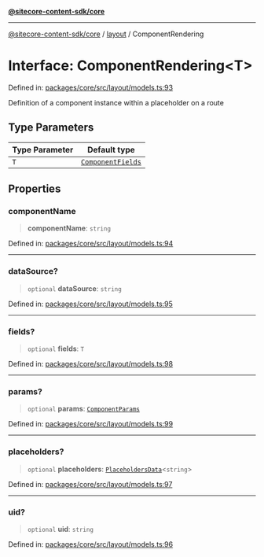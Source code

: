 [**@sitecore-content-sdk/core**](../../README.md)

***

[@sitecore-content-sdk/core](../../README.md) / [layout](../README.md) / ComponentRendering

# Interface: ComponentRendering\<T\>

Defined in: [packages/core/src/layout/models.ts:93](https://github.com/Sitecore/content-sdk/blob/5647269998b9306151914ae421806dad763f924a/packages/core/src/layout/models.ts#L93)

Definition of a component instance within a placeholder on a route

## Type Parameters

| Type Parameter | Default type |
| ------ | ------ |
| `T` | [`ComponentFields`](ComponentFields.md) |

## Properties

### componentName

> **componentName**: `string`

Defined in: [packages/core/src/layout/models.ts:94](https://github.com/Sitecore/content-sdk/blob/5647269998b9306151914ae421806dad763f924a/packages/core/src/layout/models.ts#L94)

***

### dataSource?

> `optional` **dataSource**: `string`

Defined in: [packages/core/src/layout/models.ts:95](https://github.com/Sitecore/content-sdk/blob/5647269998b9306151914ae421806dad763f924a/packages/core/src/layout/models.ts#L95)

***

### fields?

> `optional` **fields**: `T`

Defined in: [packages/core/src/layout/models.ts:98](https://github.com/Sitecore/content-sdk/blob/5647269998b9306151914ae421806dad763f924a/packages/core/src/layout/models.ts#L98)

***

### params?

> `optional` **params**: [`ComponentParams`](ComponentParams.md)

Defined in: [packages/core/src/layout/models.ts:99](https://github.com/Sitecore/content-sdk/blob/5647269998b9306151914ae421806dad763f924a/packages/core/src/layout/models.ts#L99)

***

### placeholders?

> `optional` **placeholders**: [`PlaceholdersData`](../type-aliases/PlaceholdersData.md)\<`string`\>

Defined in: [packages/core/src/layout/models.ts:97](https://github.com/Sitecore/content-sdk/blob/5647269998b9306151914ae421806dad763f924a/packages/core/src/layout/models.ts#L97)

***

### uid?

> `optional` **uid**: `string`

Defined in: [packages/core/src/layout/models.ts:96](https://github.com/Sitecore/content-sdk/blob/5647269998b9306151914ae421806dad763f924a/packages/core/src/layout/models.ts#L96)
